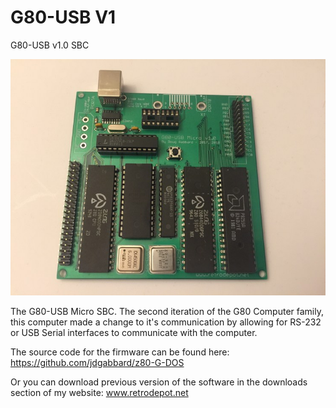 # G80-USB V1
 G80-USB v1.0 SBC

<img src="https://github.com/jdgabbard/G80-USB-V1/raw/main/Photos/G80-USB.jpg"/>

The G80-USB Micro SBC.  The second iteration of the G80 Computer family, this computer made a change to it's communication by allowing for RS-232 or USB Serial interfaces to communicate with the computer.

The source code for the firmware can be found here: https://github.com/jdgabbard/z80-G-DOS

Or you can download previous version of the software in the downloads section of my website:  www.retrodepot.net

